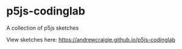 # p5js-codinglab
A collection of p5js sketches

View sketches here:
https://andrewcraigie.github.io/p5js-codinglab
